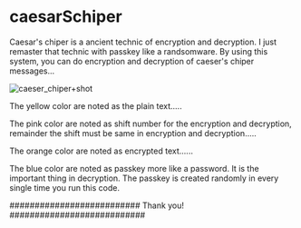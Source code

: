 # caesarSchiper
Caesar's chiper is a ancient technic of encryption and decryption. I just remaster that technic with passkey like a randsomware. By using this system, you can do encryption and decryption of caeser's chiper messages...


![caeser_chiper+shot](https://user-images.githubusercontent.com/74350077/209849849-a2b70971-dd87-44f2-8490-50b737176271.png)


The yellow color are noted as the plain text.....

The pink color are noted as shift number for the encryption and decryption, remainder the shift must be same in encryption and decryption.....

The orange color are noted as encrypted text......

The blue color are noted as passkey more like a password. It is the important thing in decryption. The passkey is created randomly in every single time you run this code.

##########################   Thank you!   ###########################

